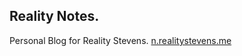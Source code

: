 ## Reality Notes.

Personal Blog for Reality Stevens.
[n.realitystevens.me](https://n.realitystevens.me)

